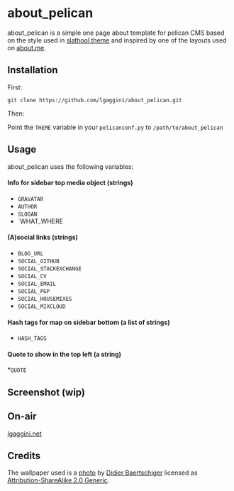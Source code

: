 # about_pelican

about_pelican is a simple one page about template for pelican CMS based on the style used in [slathool theme](https://github.com/lgaggini/slathool) and inspired by one of the layouts used on [about.me](https://about.me).

## Installation

First:

`git clone https://github.com/lgaggini/about_pelican.git`

Then:

Point the `THEME` variable in your `pelicanconf.py` to `/path/to/about_pelican`

## Usage

about_pelican uses the following variables:

#### Info for sidebar top media object (strings)
* `GRAVATAR`
* `AUTHOR` 
* `SLOGAN`
* `WHAT_WHERE

#### (A)social links (strings)
* `BLOG_URL`
* `SOCIAL_GITHUB`
* `SOCIAL_STACKEXCHANGE`
* `SOCIAL_CV`
* `SOCIAL_EMAIL`
* `SOCIAL_PGP`
* `SOCIAL_HOUSEMIXES`
* `SOCIAL_MIXCLOUD`

#### Hash tags for map on sidebar bottom (a list of strings)
* `HASH_TAGS`

#### Quote to show in the top left (a string)
*`QUOTE`


## Screenshot (wip)

## On-air

[lgaggini.net](http://lgaggini.net)

## Credits
The wallpaper used is a [photo](https://www.flickr.com/photos/didierbaertschiger/9644124822) by [Didier Baertschiger](https://www.flickr.com/photos/didierbaertschiger/) licensed as [Attribution-ShareAlike 2.0 Generic](https://creativecommons.org/licenses/by-sa/2.0/).
